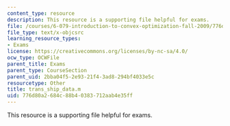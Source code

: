 ```yaml
---
content_type: resource
description: This resource is a supporting file helpful for exams.
file: /courses/6-079-introduction-to-convex-optimization-fall-2009/776d80a2684c88b40383712aab4e35ff_trans_ship_data.m
file_type: text/x-objcsrc
learning_resource_types:
- Exams
license: https://creativecommons.org/licenses/by-nc-sa/4.0/
ocw_type: OCWFile
parent_title: Exams
parent_type: CourseSection
parent_uid: 2bba04f5-2e93-21f4-3ad8-294bf4033e5c
resourcetype: Other
title: trans_ship_data.m
uid: 776d80a2-684c-88b4-0383-712aab4e35ff
---
```

This resource is a supporting file helpful for exams.